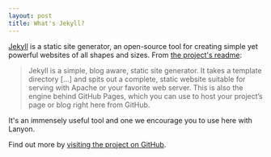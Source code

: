 ```yaml
---
layout: post
title: What's Jekyll?
---
```

<!--
SPDX-License-Identifier: MIT
Author: Mark Gutenberger <mark-gutenberger@outlook.com>
Created: 2022-02-21T01:18:13.903Z
Modified: 2022-02-21T02:21:26.504Z
-->
[Jekyll](https://jekyllrb.com) is a static site generator, an open-source tool for creating simple yet powerful websites of all shapes and sizes. From [the project's readme](https://github.com/mojombo/jekyll/blob/master/README.markdown):

> Jekyll is a simple, blog aware, static site generator. It takes a template directory [...] and spits out a complete, static website suitable for serving with Apache or your favorite web server. This is also the engine behind GitHub Pages, which you can use to host your project’s page or blog right here from GitHub.

It's an immensely useful tool and one we encourage you to use here with Lanyon.

Find out more by [visiting the project on GitHub](https://github.com/mojombo/jekyll).
